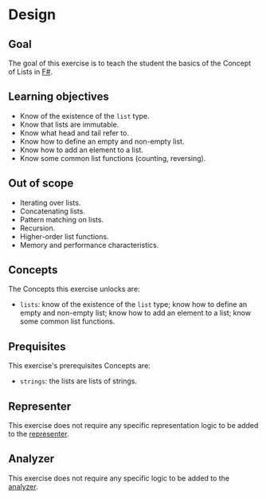 # Design

## Goal

The goal of this exercise is to teach the student the basics of the Concept of Lists in [F#][lists].

## Learning objectives

- Know of the existence of the `list` type.
- Know that lists are immutable.
- Know what head and tail refer to.
- Know how to define an empty and non-empty list.
- Know how to add an element to a list.
- Know some common list functions (counting, reversing).

## Out of scope

- Iterating over lists.
- Concatenating lists.
- Pattern matching on lists.
- Recursion.
- Higher-order list functions.
- Memory and performance characteristics.

## Concepts

The Concepts this exercise unlocks are:

- `lists`: know of the existence of the `list` type; know how to define an empty and non-empty list; know how to add an element to a list; know some common list functions.

## Prequisites

This exercise's prerequisites Concepts are:

- `strings`: the lists are lists of strings.

## Representer

This exercise does not require any specific representation logic to be added to the [representer][representer].

## Analyzer

This exercise does not require any specific logic to be added to the [analyzer][analyzer].

[analyzer]: https://github.com/exercism/fsharp-analyzer
[representer]: https://github.com/exercism/fsharp-representer
[lists]: https://docs.microsoft.com/en-us/dotnet/fsharp/language-reference/lists
